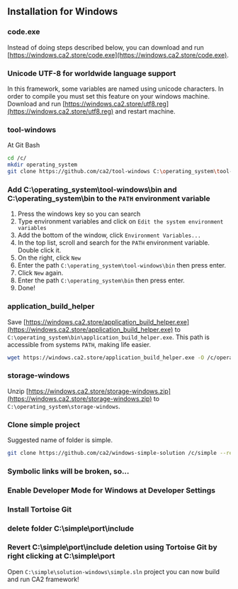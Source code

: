 ## Installation for Windows

### code.exe

Instead of doing steps described below, you can download and run [https://windows.ca2.store/code.exe](https://windows.ca2.store/code.exe).

### Unicode UTF-8 for worldwide language support
In this framework, some variables are named using unicode characters. In order to compile you must set this feature on your windows machine.
Download and run [https://windows.ca2.store/utf8.reg](https://windows.ca2.store/utf8.reg) and restart machine.

### tool-windows
At Git Bash
```bash
cd /c/
mkdir operating_system
git clone https://github.com/ca2/tool-windows C:\operating_system\tool-windows --recurse-submodules
```

### Add C:\operating_system\tool-windows\bin and C:\operating_system\bin to the `PATH` environment variable
1. Press the windows key so you can search
2. Type environment variables and click on `Edit the system environment variables`
3. Add the bottom of the window, click `Environment Variables...`
4. In the top list, scroll and search for the `PATH` environment variable. Double click it.
5. On the right, click `New`
6. Enter the path `C:\operating_system\tool-windows\bin` then press enter.
7. Click `New` again.
8. Enter the path `C:\operating_system\bin` then press enter.
9. Done!

### application_build_helper
Save [https://windows.ca2.store/application_build_helper.exe](https://windows.ca2.store/application_build_helper.exe) to `C:\operating_system\bin\application_build_helper.exe`.
This path is accessible from systems `PATH`, making life easier.
```bash
wget https://windows.ca2.store/application_build_helper.exe -O /c/operating_system/bin
```

### storage-windows
Unzip [https://windows.ca2.store/storage-windows.zip](https://windows.ca2.store/storage-windows.zip) to `C:\operating_system\storage-windows`.

### Clone simple project
Suggested name of folder is simple.
```bash
git clone https://github.com/ca2/windows-simple-solution /c/simple --recurse-submodules
```

### Symbolic links will be broken, so...

### Enable Developer Mode for Windows at Developer Settings

### Install Tortoise Git

### delete folder C:\simple\port\include

### Revert C:\simple\port\include deletion using Tortoise Git by right clicking at C:\simple\port

Open `C:\simple\solution-windows\simple.sln` project you can now build and run CA2 framework!



